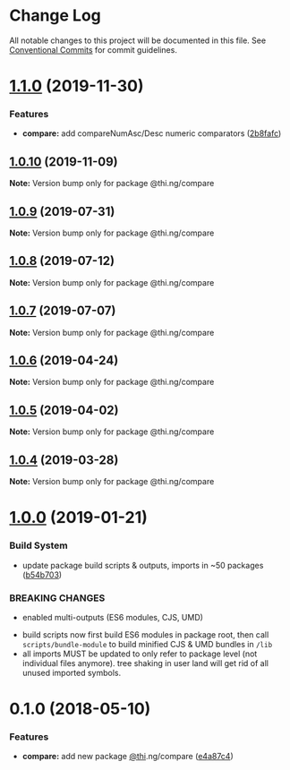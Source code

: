 # Change Log

All notable changes to this project will be documented in this file.
See [Conventional Commits](https://conventionalcommits.org) for commit guidelines.

# [1.1.0](https://github.com/thi-ng/umbrella/compare/@thi.ng/compare@1.0.10...@thi.ng/compare@1.1.0) (2019-11-30)


### Features

* **compare:** add compareNumAsc/Desc numeric comparators ([2b8fafc](https://github.com/thi-ng/umbrella/commit/2b8fafc9eca040b649ade479203537bbd9ba54ef))





## [1.0.10](https://github.com/thi-ng/umbrella/compare/@thi.ng/compare@1.0.9...@thi.ng/compare@1.0.10) (2019-11-09)

**Note:** Version bump only for package @thi.ng/compare





## [1.0.9](https://github.com/thi-ng/umbrella/compare/@thi.ng/compare@1.0.8...@thi.ng/compare@1.0.9) (2019-07-31)

**Note:** Version bump only for package @thi.ng/compare





## [1.0.8](https://github.com/thi-ng/umbrella/compare/@thi.ng/compare@1.0.7...@thi.ng/compare@1.0.8) (2019-07-12)

**Note:** Version bump only for package @thi.ng/compare





## [1.0.7](https://github.com/thi-ng/umbrella/compare/@thi.ng/compare@1.0.6...@thi.ng/compare@1.0.7) (2019-07-07)

**Note:** Version bump only for package @thi.ng/compare





## [1.0.6](https://github.com/thi-ng/umbrella/compare/@thi.ng/compare@1.0.5...@thi.ng/compare@1.0.6) (2019-04-24)

**Note:** Version bump only for package @thi.ng/compare





## [1.0.5](https://github.com/thi-ng/umbrella/compare/@thi.ng/compare@1.0.4...@thi.ng/compare@1.0.5) (2019-04-02)

**Note:** Version bump only for package @thi.ng/compare





## [1.0.4](https://github.com/thi-ng/umbrella/compare/@thi.ng/compare@1.0.3...@thi.ng/compare@1.0.4) (2019-03-28)

**Note:** Version bump only for package @thi.ng/compare







# [1.0.0](https://github.com/thi-ng/umbrella/compare/@thi.ng/compare@0.1.12...@thi.ng/compare@1.0.0) (2019-01-21)


### Build System

* update package build scripts & outputs, imports in ~50 packages ([b54b703](https://github.com/thi-ng/umbrella/commit/b54b703))


### BREAKING CHANGES

* enabled multi-outputs (ES6 modules, CJS, UMD)

- build scripts now first build ES6 modules in package root, then call
  `scripts/bundle-module` to build minified CJS & UMD bundles in `/lib`
- all imports MUST be updated to only refer to package level
  (not individual files anymore). tree shaking in user land will get rid of
  all unused imported symbols.


<a name="0.1.0"></a>
# 0.1.0 (2018-05-10)


### Features

* **compare:** add new package [@thi](https://github.com/thi).ng/compare ([e4a87c4](https://github.com/thi-ng/umbrella/commit/e4a87c4))
